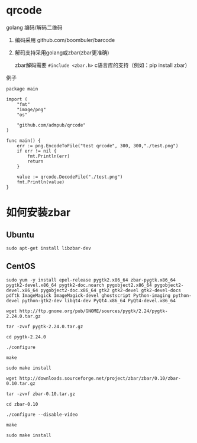 # qrcode
golang 编码/解码二维码  
1. 编码采用  github.com/boombuler/barcode
2. 解码支持采用golang或zbar(zbar更准确)

    zbar解码需要 `#include <zbar.h>` c语言库的支持（例如：pip install zbar）

例子
```golang
package main  

import (  
	"fmt"  
	"image/png"  
	"os"  

	"github.com/admpub/qrcode"
)

func main() {  
	err := png.EncodeToFile("test qrcode", 300, 300,"./test.png")  
	if err != nil {  
		fmt.Println(err)  
		return  
	}

	value := qrcode.DecodeFile("./test.png")  
	fmt.Println(value)
}
```

# 如何安装zbar
## Ubuntu
```
sudo apt-get install libzbar-dev
```

## CentOS
```shell
sudo yum -y install epel-release pygtk2.x86_64 zbar-pygtk.x86_64 pygtk2-devel.x86_64 pygtk2-doc.noarch pygobject2.x86_64 pygobject2-devel.x86_64 pygobject2-doc.x86_64 gtk2 gtk2-devel gtk2-devel-docs pdftk ImageMagick ImageMagick-devel ghostscript Python-imaging python-devel python-gtk2-dev libqt4-dev PyQt4.x86_64 PyQt4-devel.x86_64

wget http://ftp.gnome.org/pub/GNOME/sources/pygtk/2.24/pygtk-2.24.0.tar.gz

tar -zvxf pygtk-2.24.0.tar.gz

cd pygtk-2.24.0

./configure

make

sudo make install

wget http://downloads.sourceforge.net/project/zbar/zbar/0.10/zbar-0.10.tar.gz

tar -zvxf zbar-0.10.tar.gz

cd zbar-0.10

./configure --disable-video

make

sudo make install
```